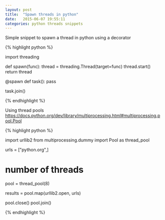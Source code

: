```yaml
---
layout: post
title:  "Spawn threads in python"
date:   2015-06-07 19:55:11
categories: python threads snippets
---
```

Simple snippet to spawn a thread in python using a decorator

{% highlight python %}

import threading


def spawn(func):
    thread = threading.Thread(target=func)
    thread.start()
    return thread

@spawn
def task():
    pass

task.join()

{% endhighlight %}


Using thread pools https://docs.python.org/dev/library/multiprocessing.html#multiprocessing.pool.Pool

{% highlight python %}

import urllib2
from multiprocessing.dummy import Pool as thread_pool


urls = ["python.org",]

# number of threads
pool = thread_pool(8)

results = pool.map(urllib2.open, urls)

pool.close()
pool.join()

{% endhighlight %}